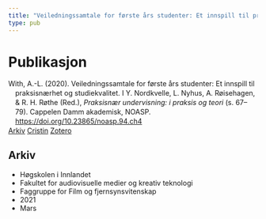 ```yaml
---
title: "Veiledningssamtale for første års studenter: Et innspill til praksisnærhet og studiekvalitet"
type: pub
---
```

<h1>Publikasjon</h1>
<article id="csl-bib-container-JJGDPAF8" class="csl-bib-container">
  <div class="csl-bib-body" style="line-height: 1.35; padding-left: 1em; text-indent:-1em;">
  <div class="csl-entry">With, A.-L. (2020). Veiledningssamtale for f&#xF8;rste &#xE5;rs studenter: Et innspill til praksisn&#xE6;rhet og studiekvalitet. I Y. Nordkvelle, L. Nyhus, A. R&#xF8;isehagen, &amp; R. H. R&#xF8;the (Red.), <i>Praksisn&#xE6;r undervisning: i praksis og teori</i> (s. 67&#x2013;79). Cappelen Damm akademisk, NOASP. <a href="https://doi.org/10.23865/noasp.94.ch4">https://doi.org/10.23865/noasp.94.ch4</a></div>
</div>
  <div class="csl-bib-buttons">
    <a href="#taxonomy-article-JJGDPAF8" class="csl-bib-button">Arkiv</a>
    <a href="https://app.cristin.no/results/show.jsf?id=1894461" alt="Cristin URL" class="csl-bib-button">Cristin</a>
    <a href="http://zotero.org/groups/5022929/items/JJGDPAF8" alt="Zotero URL" class="csl-bib-button">Zotero</a>
  </div>
  <div id="csl-bib-meta-container-JJGDPAF8"></div>
</article>
<div id="csl-bib-meta-JJGDPAF8" class="csl-bib-meta">
  <article id="taxonomy-article-JJGDPAF8" class="taxonomy-article">
    <h1>Arkiv</h1>
    <ul>
      <li>Høgskolen i Innlandet</li>
      <li>Fakultet for audiovisuelle medier og kreativ teknologi</li>
      <li>Faggruppe for Film og fjernsynsvitenskap</li>
      <li>2021</li>
      <li>Mars</li>
    </ul>
  </article>
</div>
